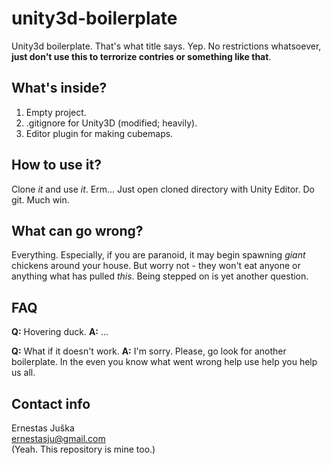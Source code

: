 unity3d-boilerplate
===========

Unity3d boilerplate. That's what title says. Yep. No restrictions whatsoever, **just don't use this to terrorize contries or something like that**.

What's inside?
-----------

1. Empty project.  
2. .gitignore for Unity3D (modified; heavily).  
3. Editor plugin for making cubemaps.  

How to use it?
-----------

Clone *it* and use *it*. Erm... Just open cloned directory with Unity Editor. Do git. Much win.

What can go wrong?
-----------

Everything. Especially, if you are paranoid, it may begin spawning *giant* chickens around your house. But worry not - they won't eat anyone or anything what has pulled *this*. Being stepped on is yet another question.

FAQ
-----------

**Q:** Hovering duck.
**A:** ...

**Q:** What if it doesn't work.
**A:** I'm sorry. Please, go look for another boilerplate. In the even you know what went wrong help use help you help us all.

Contact info
-----------

Ernestas Juška  
ernestasju@gmail.com  
(Yeah. This repository is mine too.)  
